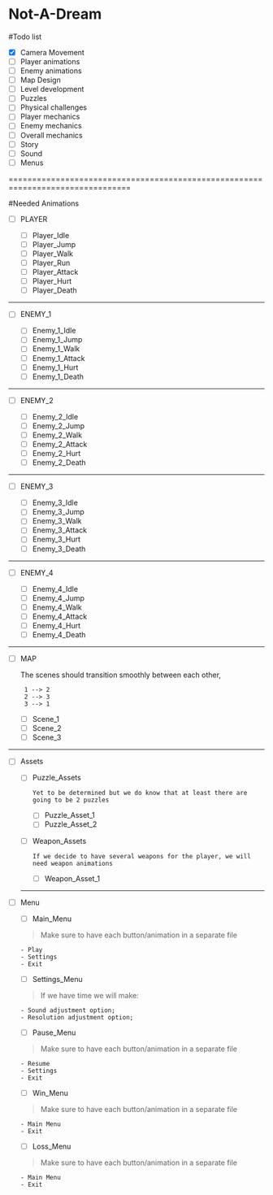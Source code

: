 # Not-A-Dream


#Todo list

- [x] Camera Movement
- [ ] Player animations
- [ ] Enemy animations
- [ ] Map Design
- [ ] Level development
- [ ] Puzzles
- [ ] Physical challenges
- [ ] Player mechanics
- [ ] Enemy mechanics
- [ ] Overall mechanics
- [ ] Story
- [ ] Sound
- [ ] Menus

================================================================================
 
#Needed Animations

- [ ] PLAYER

    - [ ] Player_Idle
    - [ ] Player_Jump
    - [ ] Player_Walk
    - [ ] Player_Run
    - [ ] Player_Attack
    - [ ] Player_Hurt
    - [ ] Player_Death

--------------------------------------------------------------------------------

- [ ] ENEMY_1

    - [ ] Enemy_1_Idle
    - [ ] Enemy_1_Jump
    - [ ] Enemy_1_Walk
    - [ ] Enemy_1_Attack
    - [ ] Enemy_1_Hurt
    - [ ] Enemy_1_Death

--------------------------------------------------------------------------------

- [ ] ENEMY_2

    - [ ] Enemy_2_Idle
    - [ ] Enemy_2_Jump
    - [ ] Enemy_2_Walk
    - [ ] Enemy_2_Attack
    - [ ] Enemy_2_Hurt
    - [ ] Enemy_2_Death
 
--------------------------------------------------------------------------------

- [ ] ENEMY_3

    - [ ] Enemy_3_Idle
    - [ ] Enemy_3_Jump
    - [ ] Enemy_3_Walk
    - [ ] Enemy_3_Attack
    - [ ] Enemy_3_Hurt
    - [ ] Enemy_3_Death

--------------------------------------------------------------------------------

- [ ] ENEMY_4

    - [ ] Enemy_4_Idle
    - [ ] Enemy_4_Jump
    - [ ] Enemy_4_Walk
    - [ ] Enemy_4_Attack
    - [ ] Enemy_4_Hurt
    - [ ] Enemy_4_Death

--------------------------------------------------------------------------------

- [ ] MAP
    
    The scenes should transition smoothly between each other,
    ```
     1 --> 2 
     2 --> 3
     3 --> 1
    ```

    - [ ] Scene_1 
    - [ ] Scene_2
    - [ ] Scene_3

--------------------------------------------------------------------------------

- [ ] Assets

    - [ ] Puzzle_Assets
        ```
        Yet to be determined but we do know that at least there are going to be 2 puzzles
        ```
        - [ ] Puzzle_Asset_1
        - [ ] Puzzle_Asset_2

    - [ ] Weapon_Assets

        ```
        If we decide to have several weapons for the player, we will need weapon animations
        ```
        - [ ] Weapon_Asset_1
  
  --------------------------------------------------------------------------------

- [ ] Menu

    - [ ] Main_Menu
    > Make sure to have each button/animation in a separate file
    ```
    - Play
    - Settings
    - Exit
    ```

    - [ ] Settings_Menu
    > If we have time we will make:
    ```
    - Sound adjustment option; 
    - Resolution adjustment option;
    ```

    - [ ] Pause_Menu
    > Make sure to have each button/animation in a separate file
    ```
    - Resume
    - Settings
    - Exit
    ```

    - [ ] Win_Menu
    > Make sure to have each button/animation in a separate file    
    ```
    - Main Menu
    - Exit
    ```

    - [ ] Loss_Menu
    > Make sure to have each button/animation in a separate file
    ```
    - Main Menu
    - Exit
    ```